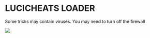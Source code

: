 # LUCICHEATS LOADER

Some tricks may contain viruses. You may need to turn off the firewall

<img src="https://i.hizliresim.com/9c4Cqn.png"/>
